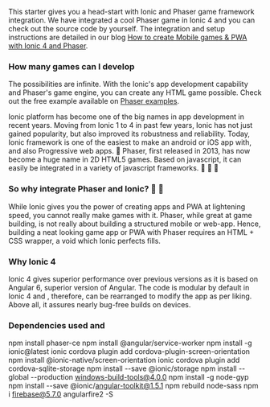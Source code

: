 ﻿This starter gives you a head-start with Ionic and Phaser game framework integration. We have integrated a cool Phaser game in Ionic 4 and you can check out the source code by yourself. The integration and setup instructions are detailed in our blog [How to create Mobile games & PWA with Ionic 4 and Phaser].

### How many games can I develop
The possibilities are infinite. With the Ionic's app development capability and Phaser's game engine, you can create any HTML game possible. Check out the free example available on [Phaser examples]. 


Ionic platform has become one of the big names in app development in recent years. Moving from Ionic 1 to 4 in past few years, Ionic has not just gained popularity, but also improved its robustness and reliability. Today, Ionic framework is one of the easiest to make an android or iOS app with, and also Progressive web apps. 🚀
Phaser, first released in 2013, has now become a huge name in 2D HTML5 games. Based on javascript, it can easily be integrated in a variety of javascript frameworks. 👾 👾 👾

### So why integrate Phaser and Ionic? 🚀 👾
While Ionic gives you the power of creating apps and PWA at lightening speed, you cannot really make games with it. Phaser, while great at game building, is not really about building a structured mobile or web-app. Hence, building a neat looking game app or PWA with Phaser requires an HTML + CSS wrapper, a void which Ionic perfects fills.

### Why Ionic 4
Ionic 4 gives superior performance over previous versions as it is based on Angular 6, superior version of Angular. The code is modular by default in Ionic 4 and , therefore, can be rearranged to modify the app as per liking. Above all, it assures nearly bug-free builds on devices.

[Phaser examples]: <https://phaser.io/examples>
[How to create Mobile games & PWA with Ionic 4 and Phaser]:<https://medium.com/enappd/how-to-create-mobile-games-pwa-with-ionic4-and-phaser-7fb1e917678e>

### Dependencies used <Node Package Manager> and <Plugins>
npm install phaser-ce
npm install @angular/service-worker
npm install -g ionic@latest
ionic cordova plugin add cordova-plugin-screen-orientation
npm install @ionic-native/screen-orientation
ionic cordova plugin add cordova-sqlite-storage
npm install --save @ionic/storage
npm install --global --production windows-build-tools@4.0.0
npm install -g node-gyp
npm install --save @ionic/angular-toolkit@1.5.1
npm rebuild node-sass
npm i firebase@5.7.0 angularfire2 -S

